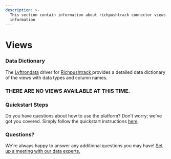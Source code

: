 ```yaml
---
description: >-
  This section contain information about richpushtrack connector views
  information
---
```


# Views

### Data Dictionary

The [Lyftrondata](https://www.lyftrondata.com/) driver for [Richpushtrack](https://www.lyftrondata.com/integration/marketing-analytics/rich-push/)[ ](https://www.lyftrondata.com/integration/richpushtrack/)provides a detailed data dictionary of the views with data types and column names.

### THERE ARE NO VIEWS AVAILABLE AT THIS TIME.

### Quickstart Steps

Do you have questions about how to use the platform? Don't worry; we've got you covered. Simply follow the quickstart instructions [here](../).

### Questions? <a href="#questions" id="questions"></a>

We're always happy to answer any additional questions you may have! [Set up a meeting with our data experts.](https://www.lyftrondata.com/book-a-meeting/)
